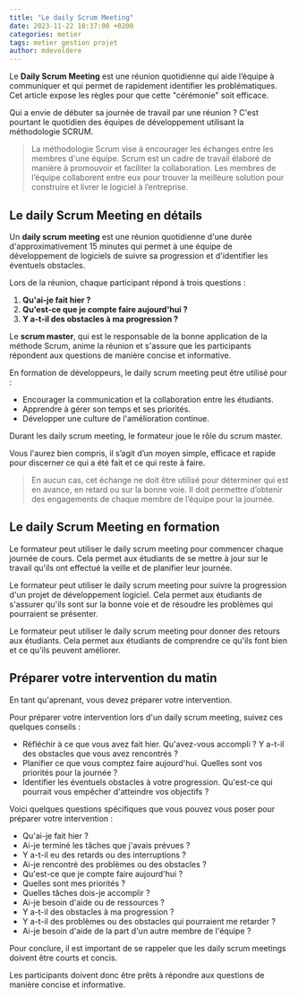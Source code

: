 ```yaml
---
title: "Le daily Scrum Meeting"
date: 2023-11-22 10:37:00 +0200 
categories: metier
tags: metier gestion projet 
author: mdevoldere
--- 
```


Le **Daily Scrum Meeting** est une réunion quotidienne qui aide l’équipe à communiquer et qui permet de rapidement identifier les problématiques. Cet article expose les règles pour que cette "cérémonie" soit efficace.

Qui a envie de débuter sa journée de travail par une réunion ? C'est pourtant le quotidien des équipes de développement utilisant la méthodologie SCRUM.

> La méthodologie Scrum vise à encourager les échanges entre les membres d'une équipe.
> Scrum est un cadre de travail élaboré de manière à promouvoir et faciliter la collaboration. 
> Les membres de l’équipe collaborent entre eux pour trouver la meilleure solution pour construire et livrer le logiciel à l’entreprise.

## Le daily Scrum Meeting en détails

Un **daily scrum meeting** est une réunion quotidienne d'une durée d'approximativement 15 minutes qui permet à une équipe de développement de logiciels de suivre sa progression et d'identifier les éventuels obstacles.

Lors de la réunion, chaque participant répond à trois questions :

1. **Qu'ai-je fait hier ?**
2. **Qu'est-ce que je compte faire aujourd'hui ?**
3. **Y a-t-il des obstacles à ma progression ?**

Le **scrum master**, qui est le responsable de la bonne application de la méthode Scrum, anime la réunion et s'assure que les participants répondent aux questions de manière concise et informative.

En formation de développeurs, le daily scrum meeting peut être utilisé pour :

- Encourager la communication et la collaboration entre les étudiants.
- Apprendre à gérer son temps et ses priorités.
- Développer une culture de l'amélioration continue.

Durant les daily scrum meeting, le formateur joue le rôle du scrum master.

Vous l'aurez bien compris, il s’agit d’un moyen simple, efficace et rapide pour discerner ce qui a été fait et ce qui reste à faire.

> En aucun cas, cet échange ne doit être utilisé pour déterminer qui est en avance, en retard ou sur la bonne voie. Il doit permettre d’obtenir des engagements de chaque membre de l’équipe pour la journée.


## Le daily Scrum Meeting en formation

Le formateur peut utiliser le daily scrum meeting pour commencer chaque journée de cours. Cela permet aux étudiants de se mettre à jour sur le travail qu'ils ont effectué la veille et de planifier leur journée.

Le formateur peut utiliser le daily scrum meeting pour suivre la progression d'un projet de développement logiciel. Cela permet aux étudiants de s'assurer qu'ils sont sur la bonne voie et de résoudre les problèmes qui pourraient se présenter.

Le formateur peut utiliser le daily scrum meeting pour donner des retours aux étudiants. Cela permet aux étudiants de comprendre ce qu'ils font bien et ce qu'ils peuvent améliorer.

## Préparer votre intervention du matin 

En tant qu'aprenant, vous devez préparer votre intervention.

Pour préparer votre intervention lors d'un daily scrum meeting, suivez ces quelques conseils :

- Réfléchir à ce que vous avez fait hier. Qu'avez-vous accompli ? Y a-t-il des obstacles que vous avez rencontrés ?
- Planifier ce que vous comptez faire aujourd'hui. Quelles sont vos priorités pour la journée ?
- Identifier les éventuels obstacles à votre progression. Qu'est-ce qui pourrait vous empêcher d'atteindre vos objectifs ?


Voici quelques questions spécifiques que vous pouvez vous poser pour préparer votre intervention :

- Qu'ai-je fait hier ?
- Ai-je terminé les tâches que j'avais prévues ?
- Y a-t-il eu des retards ou des interruptions ?
- Ai-je rencontré des problèmes ou des obstacles ?
- Qu'est-ce que je compte faire aujourd'hui ?
- Quelles sont mes priorités ?
- Quelles tâches dois-je accomplir ?
- Ai-je besoin d'aide ou de ressources ?
- Y a-t-il des obstacles à ma progression ?
- Y a-t-il des problèmes ou des obstacles qui pourraient me retarder ?
- Ai-je besoin d'aide de la part d'un autre membre de l'équipe ?


Pour conclure, il est important de se rappeler que les daily scrum meetings doivent être courts et concis. 

Les participants doivent donc être prêts à répondre aux questions de manière concise et informative.

